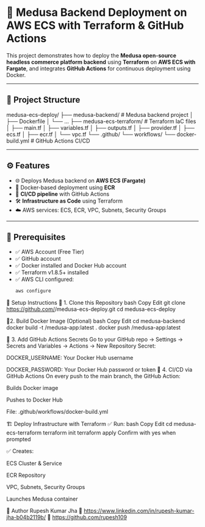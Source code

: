 # 🚀 Medusa Backend Deployment on AWS ECS with Terraform & GitHub Actions

This project demonstrates how to deploy the **Medusa open-source headless commerce platform backend** using **Terraform** on **AWS ECS with Fargate**, and integrates **GitHub Actions** for continuous deployment using Docker.

---

## 📁 Project Structure

medusa-ecs-deploy/
├── medusa-backend/ # Medusa backend project
│ ├── Dockerfile
│ └── ...
├── medusa-ecs-terraform/ # Terraform IaC files
│ ├── main.tf
│ ├── variables.tf
│ ├── outputs.tf
│ ├── provider.tf
│ ├── ecs.tf
│ ├── ecr.tf
│ └── vpc.tf
└── .github/
└── workflows/
└── docker-build.yml # GitHub Actions CI/CD

---

## ⚙️ Features

- 🌐 Deploys Medusa backend on **AWS ECS (Fargate)**
- 🐳 Docker-based deployment using **ECR**
- 🔄 **CI/CD pipeline** with GitHub Actions
- 🛠️ **Infrastructure as Code** using Terraform
- ☁️ AWS services: ECS, ECR, VPC, Subnets, Security Groups

---

## 🧰 Prerequisites

- ✅ AWS Account (Free Tier)
- ✅ GitHub account
- ✅ Docker installed and Docker Hub account
- ✅ Terraform v1.8.5+ installed
- ✅ AWS CLI configured:
  ```bash
  aws configure
🚀 Setup Instructions
🔹 1. Clone this Repository
bash
Copy
Edit
git clone https://github.com/<your-username>/medusa-ecs-deploy.git
cd medusa-ecs-deploy

🔹2. Build Docker Image (Optional)
bash
Copy
Edit
cd medusa-backend
docker build -t <your-dockerhub-username>/medusa-app:latest .
docker push <your-dockerhub-username>/medusa-app:latest

🔹 3. Add GitHub Actions Secrets
Go to your GitHub repo → Settings → Secrets and Variables → Actions → New Repository Secret:

DOCKER_USERNAME: Your Docker Hub username

DOCKER_PASSWORD: Your Docker Hub password or token
🔹 4. CI/CD via GitHub Actions
On every push to the main branch, the GitHub Action:

Builds Docker image

Pushes to Docker Hub

File: .github/workflows/docker-build.yml

🏗️ Deploy Infrastructure with Terraform
✅ Run:
bash
Copy
Edit
cd medusa-ecs-terraform
terraform init
terraform apply
Confirm with yes when prompted

✅ Creates:

ECS Cluster & Service

ECR Repository

VPC, Subnets, Security Groups

Launches Medusa container

👤 Author
Rupesh Kumar Jha
🔗 https://www.linkedin.com/in/rupesh-kumar-jha-b04b2119b/
🐙 https://github.com/rupesh109
